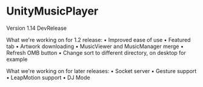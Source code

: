 UnityMusicPlayer
===============
Version 1.14 DevRelease

What we're working on for 1.2 release:
    • Improved ease of use
    • Featured tab
    • Artwork downloading
    • MusicViewer and MusicManager merge
    • Refresh OMB button
    • Change sort to different directory, on desktop for example
    
What we're working on for later releases:
    • Socket server
    • Gesture support
    • LeapMotion support
    • DJ Mode